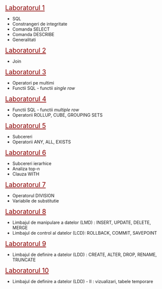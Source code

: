 <style>
  .intro{
    font-size: 130%;
    color: #990000
  }
  .labTitle{
    font-size: 150%;
    color: #8B0000;
  }
  
  #diagHR{
    font-size: 150%;
    color:  #00004d;
  }
</style>

<a class = "labTitle" href="Laboratoare/Laborator1_BD.pdf" download> Laboratorul 1 </a>
  - SQL
  - Constrangeri de integritate
  - Comanda SELECT
  - Comanda DESCRIBE
  - Generalitati

<a class = "labTitle" href="Laboratoare/Laborator2_BD.pdf" download> Laboratorul 2 </a>
   - Join

<a class = "labTitle" href="Laboratoare/Laborator3_BD.pdf" download> Laboratorul 3 </a>
   - Operatori pe multimi
   - Functii SQL - functii <i>single row</i>

<a class = "labTitle" href="Laboratoare/Laborator4_BD.pdf" download> Laboratorul 4 </a>
   - Functii SQL - functii <i>multiple row</i>
   - Operatorii ROLLUP, CUBE, GROUPING SETS
   
<a class = "labTitle" href="Laboratoare/Laborator5_BD.pdf" download> Laboratorul 5 </a>
   - Subcereri
   - Operatorii ANY, ALL, EXISTS
   
 <a class = "labTitle" href="Laboratoare/Laborator6_BD.pdf" download> Laboratorul 6 </a>
   - Subcereri ierarhice
   - Analiza top-n
   - Clauza WITH
   
 <a class = "labTitle" href="Laboratoare/Laborator7_BD.pdf" download> Laboratorul 7 </a>
   - Operatorul DIVISION
   - Variabile de substitutie
   
  <a class = "labTitle" href="Laboratoare/Laborator8_BD.pdf" download> Laboratorul 8 </a>
   - Limbajul de manipulare a datelor (LMD) :  INSERT, UPDATE, DELETE, MERGE
   - Limbajul de control al datelor (LCD):  ROLLBACK, COMMIT, SAVEPOINT

  <a class = "labTitle" href="Laboratoare/Laborator9_BD.pdf" download> Laboratorul 9 </a>
   - Limbajul de definire a datelor (LDD) :  CREATE, ALTER, DROP, RENAME, TRUNCATE

  <a class = "labTitle" href="Laboratoare/Laborator10_BD.pdf" download> Laboratorul 10 </a>
   - Limbajul de definire a datelor (LDD) - II : vizualizari, tabele temporare  
